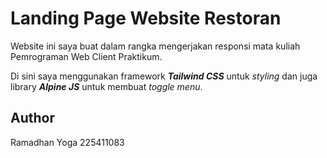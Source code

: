 # Landing Page Website Restoran  
Website ini saya buat dalam rangka mengerjakan responsi mata kuliah Pemrograman Web Client Praktikum.

Di sini saya menggunakan framework **_Tailwind CSS_** untuk *styling* dan juga library **_Alpine JS_** untuk membuat *toggle menu*.

## Author
Ramadhan Yoga
225411083

